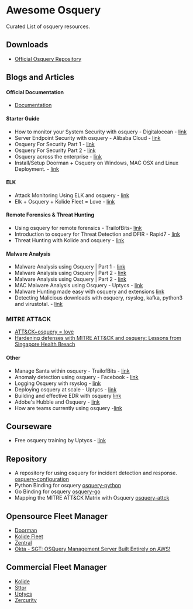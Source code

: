 # Awesome Osquery
Curated List of osquery resources.


## Downloads
* [Official Osquery Repository](https://osquery.io/downloads/official/3.3.2)

## Blogs and Articles

#### Official Documentation
* [Documentation](https://osquery.readthedocs.io/en/latest/)

#### Starter Guide
* How to monitor your System Security with osquery - Digitalocean - [link](https://www.digitalocean.com/community/tutorials/how-to-monitor-your-system-security-with-osquery-on-ubuntu-16-04)
* Server Endpoint Security with osquery - Alibaba Cloud - [link](https://www.alibabacloud.com/blog/server-endpoint-security-with-osquery_594950)
* Osquery For Security Part 1 - [link](https://medium.com/@clong/osquery-for-security-b66fffdf2daf)
* Osquery For Security Part 2 - [link](https://medium.com/@clong/osquery-for-security-part-2-2e03de4d3721)
* Osquery across the enterprise - [link](https://medium.com/palantir/osquery-across-the-enterprise-3c3c9d13ec55)
* Install/Setup Doorman + Osquery on Windows, MAC OSX and Linux Deployment. - [link](https://holdmybeersecurity.com/2017/08/17/installsetup-doorman-osquery-on-windows-mac-osx-and-linux-deployment/#comment-10468)

#### ELK
* Attack Monitoring Using ELK and osquery - [link](http://www.prajalkulkarni.com/2016/05/attack-monitoring-using-elk-outofband.html)
* Elk + Osquery + Kolide Fleet = Love  - [link](https://jordanpotti.com/2018/02/16/elk-osquery-kolide-fleet-love/)

#### Remote Forensics & Threat Hunting
* Using osquery for remote forensics - TrailofBits- [link](https://blog.trailofbits.com/2019/05/31/using-osquery-for-remote-forensics/)
* Introduction to osquery for Threat Detection and DFIR - Rapid7 - [link](https://blog.rapid7.com/2016/05/09/introduction-to-osquery-for-threat-detection-dfir/)
* Threat Hunting with Kolide and osquery - [link](https://resources.infosecinstitute.com/category/enterprise/threat-hunting/threat-hunting-solutions/how-to-build-a-threat-hunting-tool-in-10-steps/threat-hunting-with-kolide-and-osquery/#gref)


#### Malware Analysis
* Malware Analysis using Osquery | Part 1 - [link](https://hackernoon.com/malware-analysis-using-osquery-part-1-78f5f617cc19)
* Malware Analysis using Osquery | Part 2 - [link](https://hackernoon.com/malware-analysis-using-osquery-part-2-69f08ec2ecec)
* Malware Analysis using Osquery | Part 2 - [link](https://hackernoon.com/malware-analysis-using-osquery-part-3-9dc805b67d16)
* MAC Malware Analysis using Osquery - Uptycs - [link](https://www.uptycs.com/blog/malware-analysis-using-osquery)
* Malware Hunting made easy with osquery and extensions [link](https://medium.com/@atul_15222/malware-hunting-made-easy-with-osquery-and-extensions-64361abac667)
* Detecting Malicious downloads with osquery, rsyslog, kafka, python3 and virustotal. - [link](https://holdmybeersecurity.com/2019/04/25/detecting-malicious-downloads-with-osquery-rsyslog-kafka-python3-and-virustotal/)

### MITRE ATT&CK
* [ATT&CK+osquery = love](https://www.carbonblack.com/2018/10/29/attck-osquery-love/)
* [Hardening defenses with MITRE ATT&CK and osquery: Lessons from Singapore Health Breach](https://www.uptycs.com/blog/hardening-defenses-with-mitre-attck-and-osquery-lessons-from-singapore-health-breach)

#### Other
* Manage Santa within osquery - TrailofBits - [link](https://blog.trailofbits.com/2018/05/29/manage-santa-within-osquery/)
* Anomaly detection using osquery - Facebook  - [link](https://es-la.facebook.com/notes/protect-the-graph/anomaly-detection-using-osquery/1532788613627951/)
* Logging Osquery with rsyslog - [link](https://holdmybeersecurity.com/2019/03/29/logging-osquery-with-rsyslog-v8-love-at-first-sight/)
* Deploying osquery at scale - Uptycs - [link](https://www.uptycs.com/blog/deploying-osquery-at-scale-a-comprehensive-list-of-open-source-tools)
* Building and effective EDR with osquery [link](https://medium.com/@atul_15222/building-an-effective-edr-f8b1b037d6da)
* Adobe's Hubble and Osquery - [link](https://blogs.adobe.com/security/2017/12/introducing-hubblestack.html)
* How are teams currently using osquery -[link](https://blog.trailofbits.com/2017/11/09/how-are-teams-currently-using-osquery/)


## Courseware
* Free osquery training by Uptycs - [link](https://www.uptycs.com/free-osquery-training-intro-to-osquery)

## Repository 
* A repository for using osquery for incident detection and response. [osquery-configuration](https://github.com/palantir/osquery-configuration)
* Python Binding for osquery [osquery-python](https://github.com/osquery/osquery-python)
* Go Binding for osquery [osquery-go](https://github.com/kolide/osquery-go)
* Mapping the MITRE ATT&CK Matrix with Osquery [osquery-attck](https://github.com/teoseller/osquery-attck)

## Opensource Fleet Manager
* [Doorman](https://github.com/mwielgoszewski/doorman)
* [Kolide Fleet](https://github.com/kolide/fleet)
* [Zentral](https://github.com/zentralopensource/zentral/wiki)
* [Okta - SGT: OSQuery Management Server Built Entirely on AWS!](https://github.com/OktaSecurityLabs/sgt)

## Commercial Fleet Manager
* [Kolide](https://kolide.com/)
* [Sttor](https://sttor.com)
* [Uptycs](https://www.uptycs.com/)
* [Zercurity](https://www.zercurity.com/)














